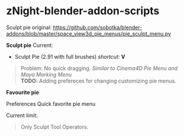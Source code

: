 # zNight-blender-addon-scripts

Sculpt pie original: https://github.com/sobotka/blender-addons/blob/master/space_view3d_pie_menus/pie_sculpt_menu.py

**Sculpt pie**
Current: 
- Sculpt Pie (2.91 with full brushes) *shortcut*: **V** 
> Problem: No quick dragging. *Similar to Cinema4D Pie Menu and Maya Marking Menu*        
> **TODO:** Adding prefereces for changing customizing pie menus.

**Favourite pie**

Preferences Quick favorite pie menu

Current limit:
> Only Sculpt Tool Operators.


